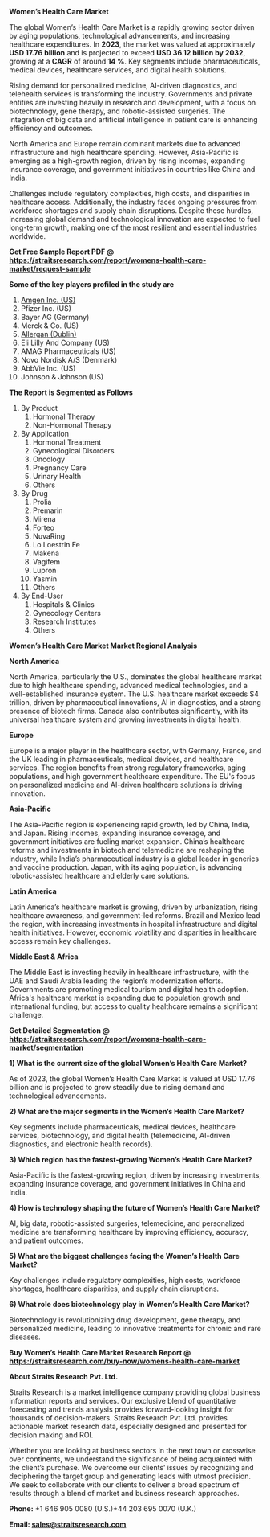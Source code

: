 <p><strong>Women’s Health Care Market</strong></p>
<p>The global Women’s Health Care Market is a rapidly growing sector driven by aging populations, technological advancements, and increasing healthcare expenditures. In <strong>2023</strong>, the market was valued at approximately <strong>USD 17.76 billion</strong> and is projected to exceed <strong>USD 36.12 billion</strong><strong> by 2032</strong>, growing at a <strong>CAGR</strong> of around <strong>14 %</strong>. Key segments include pharmaceuticals, medical devices, healthcare services, and digital health solutions.</p>
<p>Rising demand for personalized medicine, AI-driven diagnostics, and telehealth services is transforming the industry. Governments and private entities are investing heavily in research and development, with a focus on biotechnology, gene therapy, and robotic-assisted surgeries. The integration of big data and artificial intelligence in patient care is enhancing efficiency and outcomes.</p>
<p>North America and Europe remain dominant markets due to advanced infrastructure and high healthcare spending. However, Asia-Pacific is emerging as a high-growth region, driven by rising incomes, expanding insurance coverage, and government initiatives in countries like China and India.</p>
<p>Challenges include regulatory complexities, high costs, and disparities in healthcare access. Additionally, the industry faces ongoing pressures from workforce shortages and supply chain disruptions. Despite these hurdles, increasing global demand and technological innovation are expected to fuel long-term growth, making one of the most resilient and essential industries worldwide.</p>
<p><strong>Get Free Sample Report PDF @ <a href=https://straitsresearch.com/report/womens-health-care-market/request-sample>https://straitsresearch.com/report/womens-health-care-market/request-sample</a></strong></p>
<div><strong>Some of the key players profiled in the study are</strong></div>
<p><ol>
<li><a href=""https://www.amgen.com/"" target=""_blank"">Amgen Inc. (US)</a></li>
<li>Pfizer Inc. (US)</li>
<li>Bayer AG (Germany)</li>
<li>Merck &amp; Co. (US)</li>
<li><a href=""https://www.abbvie.com/allergan.html"" target=""_blank"">Allergan (Dublin)</a></li>
<li>Eli Lilly And Company (US)</li>
<li>AMAG Pharmaceuticals (US)</li>
<li>Novo Nordisk A/S (Denmark)</li>
<li>AbbVie Inc. (US)</li>
<li>Johnson &amp; Johnson (US)</li>
</ol></p>
<p><strong>The Report is Segmented as Follows</strong></p>
<p><ol>
<li>By Product
<ol>
<li>Hormonal Therapy</li>
<li>Non-Hormonal Therapy</li>
</ol>
</li>
<li>By Application
<ol>
<li>Hormonal Treatment</li>
<li>Gynecological Disorders</li>
<li>Oncology</li>
<li>Pregnancy Care</li>
<li>Urinary Health</li>
<li>Others</li>
</ol>
</li>
<li>By Drug
<ol>
<li>Prolia</li>
<li>Premarin</li>
<li>Mirena</li>
<li>Forteo</li>
<li>NuvaRing</li>
<li>Lo Loestrin Fe</li>
<li>Makena</li>
<li>Vagifem</li>
<li>Lupron</li>
<li>Yasmin</li>
<li>Others</li>
</ol>
</li>
<li>By End-User
<ol>
<li>Hospitals &amp; Clinics</li>
<li>Gynecology Centers</li>
<li>Research Institutes</li>
<li>Others</li>
</ol>
</li>
</ol></p>
<p><strong>Women’s Health Care Market Market Regional Analysis</strong></p>
<p><strong>North America</strong></p>
<p>North America, particularly the U.S., dominates the global healthcare market due to high healthcare spending, advanced medical technologies, and a well-established insurance system. The U.S. healthcare market exceeds $4 trillion, driven by pharmaceutical innovations, AI in diagnostics, and a strong presence of biotech firms. Canada also contributes significantly, with its universal healthcare system and growing investments in digital health.</p>
<p><strong>Europe</strong></p>
<p>Europe is a major player in the healthcare sector, with Germany, France, and the UK leading in pharmaceuticals, medical devices, and healthcare services. The region benefits from strong regulatory frameworks, aging populations, and high government healthcare expenditure. The EU's focus on personalized medicine and AI-driven healthcare solutions is driving innovation.</p>
<p><strong>Asia-Pacific</strong></p>
<p>The Asia-Pacific region is experiencing rapid growth, led by China, India, and Japan. Rising incomes, expanding insurance coverage, and government initiatives are fueling market expansion. China&rsquo;s healthcare reforms and investments in biotech and telemedicine are reshaping the industry, while India&rsquo;s pharmaceutical industry is a global leader in generics and vaccine production. Japan, with its aging population, is advancing robotic-assisted healthcare and elderly care solutions.</p>
<p><strong>Latin America</strong></p>
<p>Latin America&rsquo;s healthcare market is growing, driven by urbanization, rising healthcare awareness, and government-led reforms. Brazil and Mexico lead the region, with increasing investments in hospital infrastructure and digital health initiatives. However, economic volatility and disparities in healthcare access remain key challenges.</p>
<p><strong>Middle East &amp; Africa</strong></p>
<p>The Middle East is investing heavily in healthcare infrastructure, with the UAE and Saudi Arabia leading the region&rsquo;s modernization efforts. Governments are promoting medical tourism and digital health adoption. Africa's healthcare market is expanding due to population growth and international funding, but access to quality healthcare remains a significant challenge.</p>
<p><strong>Get Detailed Segmentation @ <a href=https://straitsresearch.com/report/womens-health-care-market/segmentation>https://straitsresearch.com/report/womens-health-care-market/segmentation</a></strong></p>
<p><strong>1) What is the current size of the global Women’s Health Care Market?</strong></p>
<p>As of 2023, the global Women’s Health Care Market is valued at USD 17.76 billion and is projected to grow steadily due to rising demand and technological advancements.</p>
<p><strong>2) What are the major segments in the Women’s Health Care Market?</strong></p>
<p>Key segments include pharmaceuticals, medical devices, healthcare services, biotechnology, and digital health (telemedicine, AI-driven diagnostics, and electronic health records).</p>
<p><strong>3) Which region has the fastest-growing Women’s Health Care Market?</strong></p>
<p>Asia-Pacific is the fastest-growing region, driven by increasing investments, expanding insurance coverage, and government initiatives in China and India.</p>
<p><strong>4) How is technology shaping the future of Women’s Health Care Market?</strong></p>
<p>AI, big data, robotic-assisted surgeries, telemedicine, and personalized medicine are transforming healthcare by improving efficiency, accuracy, and patient outcomes.</p>
<p><strong>5) What are the biggest challenges facing the Women’s Health Care Market?</strong></p>
<p>Key challenges include regulatory complexities, high costs, workforce shortages, healthcare disparities, and supply chain disruptions.</p>
<p><strong>6) What role does biotechnology play in Women’s Health Care Market?</strong></p>
<p>Biotechnology is revolutionizing drug development, gene therapy, and personalized medicine, leading to innovative treatments for chronic and rare diseases.</p>
<p><strong>Buy Women’s Health Care Market Research Report @ <a href=https://straitsresearch.com/buy-now/womens-health-care-market>https://straitsresearch.com/buy-now/womens-health-care-market</a></strong></p>
<p><strong>About Straits Research Pvt. Ltd.</strong></p>
<p>Straits Research is a market intelligence company providing global business information reports and services. Our exclusive blend of quantitative forecasting and trends analysis provides forward-looking insight for thousands of decision-makers. Straits Research Pvt. Ltd. provides actionable market research data, especially designed and presented for decision making and ROI.</p>
<p>Whether you are looking at business sectors in the next town or crosswise over continents, we understand the significance of being acquainted with the client&rsquo;s purchase. We overcome our clients&rsquo; issues by recognizing and deciphering the target group and generating leads with utmost precision. We seek to collaborate with our clients to deliver a broad spectrum of results through a blend of market and business research approaches.</p>
<p><strong><strong>Phone:</strong></strong> +1 646 905 0080 (U.S.)+44 203 695 0070 (U.K.)</p>
<p><strong><strong>Email: </strong></strong><a href=mailto:sales@straitsresearch.com><strong><u><strong>sales@straitsresearch.com</strong></u></strong></a></p>
